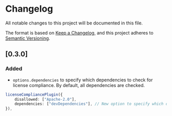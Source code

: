 # Changelog

All notable changes to this project will be documented in this file.

The format is based on [Keep a Changelog](https://keepachangelog.com/en/1.1.0/),
and this project adheres to [Semantic Versioning](https://semver.org/spec/v2.0.0.html).

## [0.3.0]

### Added

- `options.dependencies` to specify which dependencies to check for license compliance. By default, all dependencies are checked.

```ts
licenseCompliancePlugin({
    disallowed: ["Apache-2.0"],
    dependencies: ["devDependencies"], // New option to specify which dependencies to check
}),
```
